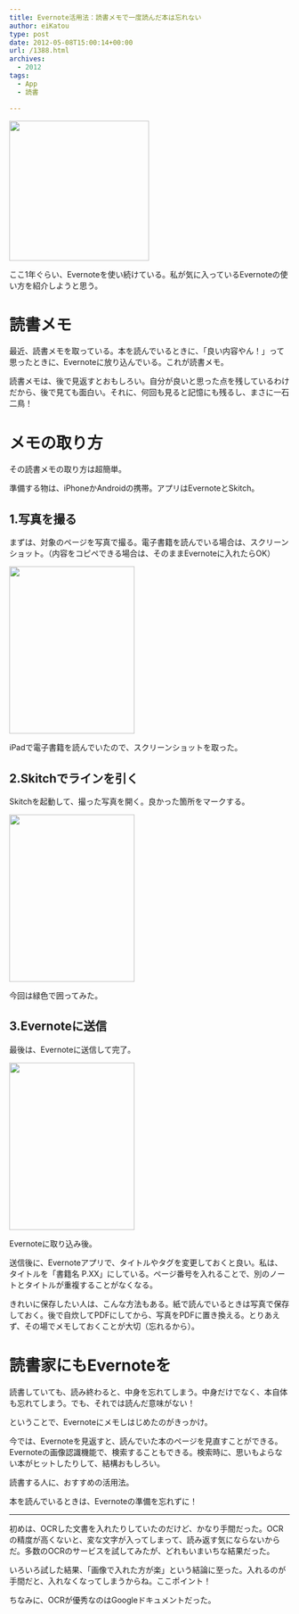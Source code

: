 ```yaml
---
title: Evernote活用法：読書メモで一度読んだ本は忘れない
author: eiKatou
type: post
date: 2012-05-08T15:00:14+00:00
url: /1388.html
archives:
  - 2012
tags:
  - App
  - 読書

---
```

[<img src="http://eikatou.net/blog/wp-content/blog/uploads/2012/05/Evernote.png" alt="" title="Evernote" width="251" height="251" class="alignnone size-full wp-image-1390" srcset="/uploads/2012/05/Evernote.png 251w, /blog/uploads/2012/05/Evernote-150x150.png 150w" sizes="(max-width: 251px) 100vw, 251px" />][1]

ここ1年ぐらい、Evernoteを使い続けている。私が気に入っているEvernoteの使い方を紹介しようと思う。

# 読書メモ

最近、読書メモを取っている。本を読んでいるときに、「良い内容やん！」って思ったときに、Evernoteに放り込んでいる。これが読書メモ。

読書メモは、後で見返すとおもしろい。自分が良いと思った点を残しているわけだから、後で見ても面白い。それに、何回も見ると記憶にも残るし、まさに一石二鳥！

<!--more-->

# メモの取り方

その読書メモの取り方は超簡単。
  
準備する物は、iPhoneかAndroidの携帯。アプリはEvernoteとSkitch。

## 1.写真を撮る

まずは、対象のページを写真で撮る。電子書籍を読んでいる場合は、スクリーンショット。（内容をコピペできる場合は、そのままEvernoteに入れたらOK）

[<img src="http://eikatou.net/blog/wp-content/blog/uploads/2012/05/20120508b-225x300.jpg" alt="" title="20120508b" width="225" height="300" class="alignnone size-medium wp-image-1397" srcset="/uploads/2012/05/20120508b-225x300.jpg 225w, /blog/uploads/2012/05/20120508b.jpg 451w" sizes="(max-width: 225px) 100vw, 225px" />][2]
  
iPadで電子書籍を読んでいたので、スクリーンショットを取った。

## 2.Skitchでラインを引く

Skitchを起動して、撮った写真を開く。良かった箇所をマークする。

[<img src="http://eikatou.net/blog/wp-content/blog/uploads/2012/05/20120508a-225x300.jpg" alt="" title="20120508a" width="225" height="300" class="alignnone size-medium wp-image-1398" srcset="/uploads/2012/05/20120508a-225x300.jpg 225w, /blog/uploads/2012/05/20120508a.jpg 451w" sizes="(max-width: 225px) 100vw, 225px" />][3]
  
今回は緑色で囲ってみた。

## 3.Evernoteに送信

最後は、Evernoteに送信して完了。

[<img src="http://eikatou.net/blog/wp-content/blog/uploads/2012/05/20120508c-225x300.jpg" alt="" title="20120508c" width="225" height="300" class="alignnone size-medium wp-image-1396" srcset="/uploads/2012/05/20120508c-225x300.jpg 225w, /blog/uploads/2012/05/20120508c.jpg 451w" sizes="(max-width: 225px) 100vw, 225px" />][4]
  
Evernoteに取り込み後。

送信後に、Evernoteアプリで、タイトルやタグを変更しておくと良い。私は、タイトルを「書籍名 P.XX」にしている。ページ番号を入れることで、別のノートとタイトルが重複することがなくなる。

きれいに保存したい人は、こんな方法もある。紙で読んでいるときは写真で保存しておく。後で自炊してPDFにしてから、写真をPDFに置き換える。とりあえず、その場でメモしておくことが大切（忘れるから）。

# 読書家にもEvernoteを

読書していても、読み終わると、中身を忘れてしまう。中身だけでなく、本自体も忘れてしまう。でも、それでは読んだ意味がない！
  
ということで、Evernoteにメモしはじめたのがきっかけ。

今では、Evernoteを見返すと、読んでいた本のページを見直すことができる。Evernoteの画像認識機能で、検索することもできる。検索時に、思いもよらない本がヒットしたりして、結構おもしろい。

読書する人に、おすすめの活用法。
  
本を読んでいるときは、Evernoteの準備を忘れずに！

* * *

初めは、OCRした文書を入れたりしていたのだけど、かなり手間だった。OCRの精度が高くないと、変な文字が入ってしまって、読み返す気にならないからだ。多数のOCRのサービスを試してみたが、どれもいまいちな結果だった。

いろいろ試した結果、「画像で入れた方が楽」という結論に至った。入れるのが手間だと、入れなくなってしまうからね。ここポイント！

ちなみに、OCRが優秀なのはGoogleドキュメントだった。

 [1]: http://eikatou.net/blog/wp-content/blog/uploads/2012/05/Evernote.png
 [2]: http://eikatou.net/blog/wp-content/blog/uploads/2012/05/20120508b.jpg
 [3]: http://eikatou.net/blog/wp-content/blog/uploads/2012/05/20120508a.jpg
 [4]: http://eikatou.net/blog/wp-content/blog/uploads/2012/05/20120508c.jpg
